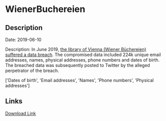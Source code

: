 # WienerBuchereien

## Description

Date: 2019-06-10

Description:
In June 2019, <a href="https://futurezone.at/digital-life/wiener-buechereien-gehackt-daten-von-77000-nutzern-im-netz/400524190" target="_blank" rel="noopener">the library of Vienna (Wiener Büchereien) suffered a data breach</a>. The compromised data included 224k unique email addresses, names, physical addresses, phone numbers and dates of birth. The breached data was subsequently posted to Twitter by the alleged perpetrator of the breach.


['Dates of birth', 'Email addresses', 'Names', 'Phone numbers', 'Physical addresses']

## Links

[Download Link](https://link-to.net/1229997/109.87407409284633/dynamic/?r=aHR0cHM6Ly93d3cubWVkaWFmaXJlLmNvbS92aWV3L1FvYWJEN2RaUFlCYTVXUy8vZmlsZQ==)